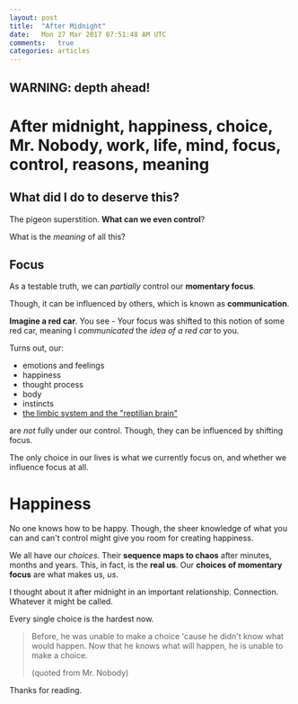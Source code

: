 ```yaml
---
layout: post
title:  "After Midnight"
date:   Mon 27 Mar 2017 07:51:48 AM UTC
comments:   true
categories: articles
---
```


## WARNING: depth ahead!

# After midnight, happiness, choice, Mr. Nobody, work, life, mind, focus, control, reasons, meaning

## What did I do to deserve this?

The pigeon superstition. **What can we even control**?

What is the *meaning* of all this?

## Focus

As a testable truth, we can *partially* control our **momentary focus**.

Though, it can be influenced by others, which is known as **communication**.

**Imagine a red car**.
You see - Your focus was shifted to this notion of some red car, meaning I *communicated* the *idea of a red car* to you.

Turns out, our:

- emotions and feelings
- happiness
- thought process
- body
- instincts
- [the limbic system and the "reptilian brain"](https://en.wikipedia.org/wiki/Triune_brain)

are *not* fully under our control. Though, they can be influenced by shifting focus.

The only choice in our lives is what we currently focus on, and whether we influence focus at all.


# Happiness

No one knows how to be happy. Though, the sheer knowledge of what you can and can't control might give you room for creating happiness.

We all have our *choices*. Their **sequence maps to chaos** after minutes, months and years.
This, in fact, is the **real us**. Our **choices of momentary focus** are what makes us, *us*.

I thought about it after midnight in an important relationship. Connection. Whatever it might be called.

Every single choice is the hardest now.

> Before, he was unable to make a choice 'cause he didn't know what would happen.
> Now that he knows what will happen, he is unable to make a choice.
> 
> (quoted from Mr. Nobody)

Thanks for reading.

